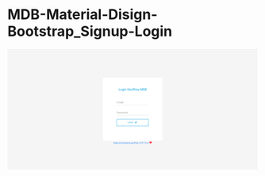 # MDB-Material-Disign-Bootstrap_Signup-Login
![Capture](https://github.com/evanoMarkez/MDB-Material-Disign-Bootstrap_Signup-Login/blob/main/screen-login.png)

